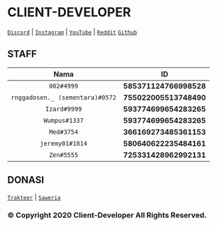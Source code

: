 # CLIENT-DEVELOPER
[`Discord`](https://discord.gg/rfCascr) | [`Instagram`](https://www.instagram.com/clientdev.id/) |  [`YouTube`](http://youtube.com/c/ClientDeveloper) | [`Reddit`](https://www.reddit.com/r/Client_Developer/) [`Github`](https://github.com/Client-Developer-ID)

## STAFF
| Nama | ID |
|:-------------:|:----------------------:|
| `002#4999` | **585371124766998528** |
| `rnggadosen._ (sementara)#0572` | **755022005513748490** |
| `Izard#9999` | **593774699654283265** |
| `Wumpus#1337` | **593774699654283265** |
| `Med#3754` | **366169273485361153** |
| `jeremy01#1814` | **580640622235484161** |
| `Zen#5555` | **725331428962992131** |

## DONASI
[`Trakteer`](https://trakteer.id/clientdev/) | [`Saweria`](https://saweria.co/clientdev)

### © Copyright 2020 Client-Developer All Rights Reserved.
